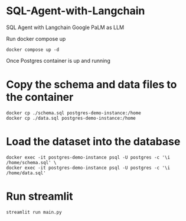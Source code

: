 # SQL-Agent-with-Langchain
SQL Agent with Langchain Google PaLM as LLM

Run docker compose up 
```
docker compose up -d
```
Once Postgres container is up and running 
# Copy the schema and data files to the container
```
docker cp ./schema.sql postgres-demo-instance:/home 
docker cp ./data.sql postgres-demo-instance:/home
```

# Load the dataset into the database
```
docker exec -it postgres-demo-instance psql -U postgres -c '\i /home/schema.sql' \
docker exec -it postgres-demo-instance psql -U postgres -c '\i /home/data.sql'
```
# Run streamlit  
```streamlit run main.py```
